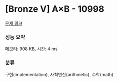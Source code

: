# [Bronze V] A×B - 10998 

[문제 링크](https://www.acmicpc.net/problem/10998) 

### 성능 요약

메모리: 908 KB, 시간: 4 ms

### 분류

구현(implementation), 사칙연산(arithmetic), 수학(math)

